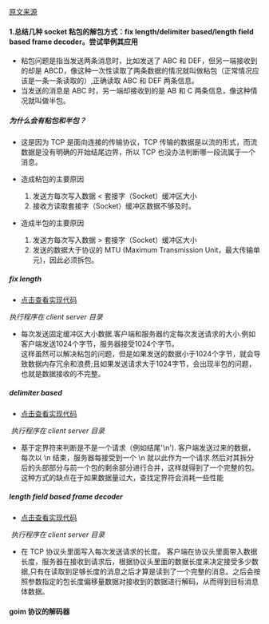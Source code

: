 [原文来源](https://aliliin.com/2021/12/17/TCP%20%E7%B2%98%E5%8C%85/)
#### 1.总结几种 socket 粘包的解包方式：fix length/delimiter based/length field based frame decoder。尝试举例其应用

* 粘包问题是指当发送两条消息时，比如发送了 ABC 和 DEF，但另一端接收到的却是 ABCD，像这种一次性读取了两条数据的情况就叫做粘包（正常情况应该是一条一条读取的）,正确读取 ABC 和 DEF 两条信息。
* 当发送的消息是 ABC 时，另一端却接收到的是 AB 和 C 两条信息，像这种情况就叫做半包。

##### 为什么会有粘包和半包？

* 这是因为 TCP 是面向连接的传输协议，TCP 传输的数据是以流的形式，而流数据是没有明确的开始结尾边界，所以 TCP 也没办法判断哪一段流属于一个消息。

* 造成粘包的主要原因
    1. 发送方每次写入数据 < 套接字（Socket）缓冲区大小
    2. 接收方读取套接字（Socket）缓冲区数据不够及时。
* 造成半包的主要原因
    1. 发送方每次写入数据 > 套接字（Socket）缓冲区大小
    2. 发送的数据大于协议的 MTU (Maximum Transmission Unit，最大传输单元)，因此必须拆包。

##### fix length

*  [点击查看实现代码](https://github.com/NetLops/experimentalMeasurement/tree/main/socket-problem/sticky-packet-and-half-packet/fix-length)

*执行程序在 client server 目录*

* 每次发送固定缓冲区大小数据.客户端和服务器约定每次发送请求的大小.例如客户端发送1024个字节，服务器接受1024个字节。  
  这样虽然可以解决粘包的问题，但是如果发送的数据小于1024个字节，就会导致数据内存冗余和浪费;且如果发送请求大于1024字节，会出现半包的问题，也就是数据接收的不完整。

##### delimiter based

*  [点击查看实现代码](https://github.com/NetLops/experimentalMeasurement/tree/main/socket-problem/sticky-packet-and-half-packet/delimiter_based)

​		*执行程序在 client  server 目录*

* 基于定界符来判断是不是一个请求（例如结尾'\n'). 客户端发送过来的数据，每次以 \n 结束，服务器每接受到一个 \n 就以此作为一个请求.然后对其拆分后的头部部分与前一个包的剩余部分进行合并，这样就得到了一个完整的包。这种方式的缺点在于如果数据量过大，查找定界符会消耗一些性能

##### length field based frame decoder

*  [点击查看实现代码](https://github.com/NetLops/experimentalMeasurement/tree/main/socket-problem/sticky-packet-and-half-packet/frame_decoder)

​		*执行程序在 client  server 目录*

* 在 TCP 协议头里面写入每次发送请求的长度。 客户端在协议头里面带入数据长度，服务器在接收到请求后，根据协议头里面的数据长度来决定接受多少数据,只有在读取到足够长度的消息之后才算是读到了一个完整的消息。之后会按照参数指定的包长度偏移量数据对接收到的数据进行解码，从而得到目标消息体数据。

#### goim 协议的解码器